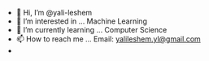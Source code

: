 - 👋 Hi, I’m @yali-leshem
- 👀 I’m interested in ... Machine Learning
- 🌱 I’m currently learning ... Computer Science 
- 📫 How to reach me ... Email: yalileshem.yl@gmail.com 
- 
  
